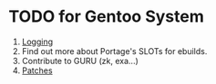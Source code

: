 # TODO for Gentoo System
1. [Logging](https://wiki.gentoo.org/wiki/Logging)
2. Find out more about Portage's SLOTs for ebuilds.
3. Contribute to GURU (zk, exa...)
4. [Patches](https://wiki.gentoo.org/wiki//etc/portage/patches)

